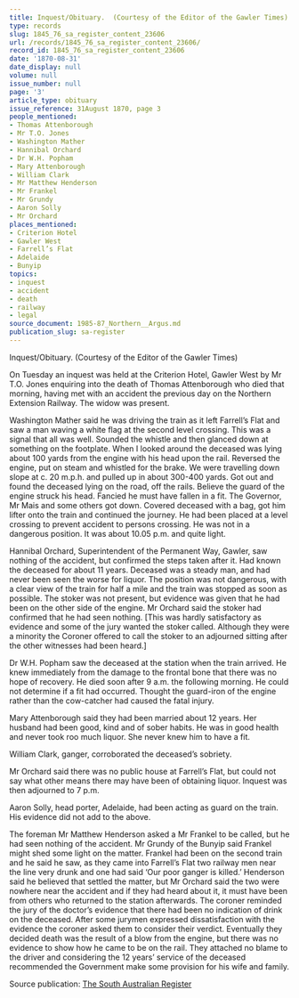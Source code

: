```yaml
---
title: Inquest/Obituary.  (Courtesy of the Editor of the Gawler Times)
type: records
slug: 1845_76_sa_register_content_23606
url: /records/1845_76_sa_register_content_23606/
record_id: 1845_76_sa_register_content_23606
date: '1870-08-31'
date_display: null
volume: null
issue_number: null
page: '3'
article_type: obituary
issue_reference: 31August 1870, page 3
people_mentioned:
- Thomas Attenborough
- Mr T.O. Jones
- Washington Mather
- Hannibal Orchard
- Dr W.H. Popham
- Mary Attenborough
- William Clark
- Mr Matthew Henderson
- Mr Frankel
- Mr Grundy
- Aaron Solly
- Mr Orchard
places_mentioned:
- Criterion Hotel
- Gawler West
- Farrell’s Flat
- Adelaide
- Bunyip
topics:
- inquest
- accident
- death
- railway
- legal
source_document: 1985-87_Northern__Argus.md
publication_slug: sa-register
---
```


Inquest/Obituary.  (Courtesy of the Editor of the Gawler Times)

On Tuesday an inquest was held at the Criterion Hotel, Gawler West by Mr T.O. Jones enquiring into the death of Thomas Attenborough who died that morning, having met with an accident the previous day on the Northern Extension Railway.  The widow was present.

Washington Mather said he was driving the train as it left Farrell’s Flat and saw a man waving a white flag at the second level crossing.  This was a signal that all was well.  Sounded the whistle and then glanced down at something on the footplate.  When I looked around the deceased was lying about 100 yards from the engine with his head upon the rail.  Reversed the engine, put on steam and whistled for the brake.  We were travelling down slope at c. 20 m.p.h. and pulled up in about 300-400 yards.  Got out and found the deceased lying on the road, off the rails.  Believe the guard of the engine struck his head.  Fancied he must have fallen in a fit.  The Governor, Mr Mais and some others got down.  Covered deceased with a bag, got him lifter onto the train and continued the journey.  He had been placed at a level crossing to prevent accident to persons crossing.  He was not in a dangerous position.  It was about 10.05 p.m. and quite light.

Hannibal Orchard, Superintendent of the Permanent Way, Gawler, saw nothing of the accident, but confirmed the steps taken after it.  Had known the deceased for about 11 years.  Deceased was a steady man, and had never been seen the worse for liquor.  The position was not dangerous, with a clear view of the train for half a mile and the train was stopped as soon as possible.  The stoker was not present, but evidence was given that he had been on the other side of the engine.  Mr Orchard said the stoker had confirmed that he had seen nothing.  [This was hardly satisfactory as evidence and some of the jury wanted the stoker called.  Although they were a minority the Coroner offered to call the stoker to an adjourned sitting after the other witnesses had been heard.]

Dr W.H. Popham saw the deceased at the station when the train arrived.  He knew immediately from the damage to the frontal bone that there was no hope of recovery.  He died soon after 9 a.m. the following morning.  He could not determine if a fit had occurred.  Thought the guard-iron of the engine rather than the cow-catcher had caused the fatal injury.

Mary Attenborough said they had been married about 12 years.  Her husband had been good, kind and of sober habits.  He was in good health and never took roo much liquor.  She never knew him to have a fit.

William Clark, ganger, corroborated the deceased’s sobriety.

Mr Orchard said there was no public house at Farrell’s Flat, but could not say what other means there may have been of obtaining liquor.  Inquest was then adjourned to 7 p.m.

Aaron Solly, head porter, Adelaide, had been acting as guard on the train. His evidence did not add to the above.

The foreman Mr Matthew Henderson asked a Mr Frankel to be called, but he had seen nothing of the accident.  Mr Grundy of the Bunyip said Frankel might shed some light on the matter.  Frankel had been on the second train and he said he saw, as they came into Farrell’s Flat two railway men near the line very drunk and one had said ‘Our poor ganger is killed.’  Henderson said he believed that settled the matter, but Mr Orchard said the two were nowhere near the accident and if they had heard about it, it must have been from others who returned to the station afterwards.  The coroner reminded the jury of the doctor’s evidence that there had been no indication of drink on the deceased.  After some jurymen expressed dissatisfaction with the evidence the coroner asked them to consider their verdict.  Eventually they decided death was the result of a blow from the engine, but there was no evidence to show how he came to be on the rail.  They attached no blame to the driver and considering the 12 years’ service of the deceased recommended the Government make some provision for his wife and family.

Source publication: [The South Australian Register](/publications/sa-register/)
